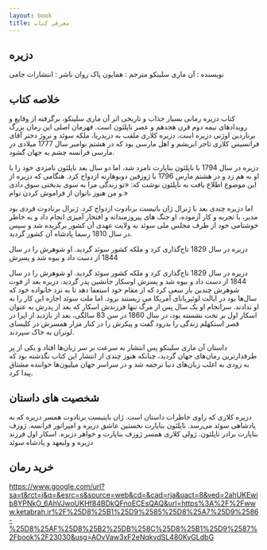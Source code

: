 ```yaml
---
layout: book
title: معرفی کتاب 
---
```


## دزیره
نویسنده : آن ماری سلینکو
مترجم : همایون پاک روان
ناشر : انتشارات جامی 


## خلاصه کتاب 


کتاب دزیره رمانی بسیار جذاب و تاریخی اثر آن ماری سلینکو، برگرفته از وقایع و رویدادهای نیمه دوم قرن هجدهم و عصر ناپلئون است. قهرمان اصلی این رمان بزرگ برناردین اوژنی دزیره است. دزیره کلاری ملقب به دزیدریا، ملکه سوئد و نروژ دختر آقای فرانسیس کلاری تاجر ابریشم و اهل مارسی بود که در هشتم نوامبر سال 1777 میلادی در مارسی فرانسه چشم به جهان گشود.

دزیره در سال 1794 با ناپلئون بناپارت نامزد شد، اما دو سال بعد ناپلئون نامزدی خود را با او به هم زد و در هشتم مارس 1796 با ژوزفین دوبوهارنه ازدواج کرد. هنگامی که دزیره از این موضوع اطلاع یافت به ناپلئون نوشت که: «تو زندگی مرا به سوی بدبختی سوق دادی و من هنوز ناتوان از فراموش کردن توام.»

اما دزیره چندی بعد با ژنرال ژان باتیست برنادوت ازدواج کرد. ژنرال برنادوت فردی بود مدیر، با تجربه و کار آزموده، او جنگ های پیروزمندانه و افتخار آمیزی انجام داد و به خاطر خوشنامی خود از طرف مجلس ملی سوئد به ولایت عهدی آن کشور برگزیده شد و سپس در سال 1810 رسما پادشاه آن کشور گردید.

دزیره در سال 1829 تاج‌گذاری کرد و ملکه کشور سوئد گردید. او شوهرش را در سال 1844 از دست داد و بیوه شد و پسرش

دزیره در سال 1829 تاج‌گذاری کرد و ملکه کشور سوئد گردید. او شوهرش را در سال 1844 از دست داد و بیوه شد و پسرش اوسکار جانشین پدر گردید. دزیره بعد از فوت شوهرش چندین بار سعی کرد که از مقام خود استعفا دهد تا به نزد خانواده خود که سال‌ها بود در ایالت لوئیزیانای آمریکا می زیستند برود. اما ملت سوئد اجازه این کار را به او ندادند. سرانجام او یک سال پس از مرگ تنها فرزندش اسکار که بعد از پدرش به عنوان اسکار اول بر تخت نشسته بود، در سال 1860 در سن 83 سالگی، بعد از بازدید از اپرا در قصر استکهلم زندگی را بدرود گفت و پیکرش را در کنار مزار همسرش در کلیسای لوتران به خاک سپردند.

داستان آن ماری سلینکو پس انتشار به سرعت بر سر زبان‌ها افتاد و یکی از پر طرفدارترین رمان‌های جهان گردید، چنانکه هنوز چندی از انتشار این کتاب نگذشته بود که به زودی به اغلب زبان‌های دنیا ترجمه شد و در سراسر جهان میلیون‌ها خواننده مشتاق پیدا کرد.


## شخصیت های داستان 

 
 
دزیره کلاری که راوی خاطرات داستان است.
ژان باپتیست برنادوت همسر دزیره که به پادشاهی سوئد می‌رسد.
ناپلئون بناپارت نخستین عاشق دزیره و امپراتور فرانسه.
ژوزف بناپارت برادر ناپلئون.
ژولی کلاری همسر ژوزف بناپارت و خواهر دزیره.
اسکار اول فرزند دزیره و ولیعهد و پادشاه سوئد

## خرید رمان 

https://www.google.com/url?sa=t&rct=j&q=&esrc=s&source=web&cd=&cad=rja&uact=8&ved=2ahUKEwib8YPNkO_6AhVJwoUKHf84BDkQFnoECEsQAQ&url=https%3A%2F%2Fwww.ketabrah.ir%2F%25D8%25B1%25D9%2585%25D8%25A7%25D9%2586-%25D8%25AF%25D8%25B2%25DB%258C%25D8%25B1%25D9%2587%2Fbook%2F23030&usg=AOvVaw3xF2eNqkvdSL480KyGLdbG